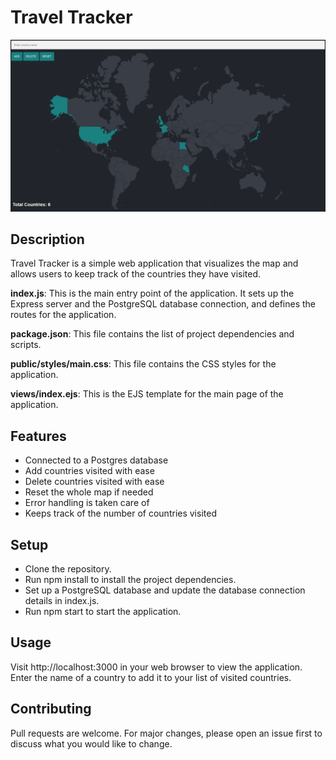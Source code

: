 # Travel Tracker
![alt text](https://github.com/andrewkamal/Travel-Tracker/blob/main/public/image.png)

## Description 

Travel Tracker is a simple web application that visualizes the map and allows users to keep track of the countries they have visited. 

**index.js**: This is the main entry point of the application. It sets up the Express server and the PostgreSQL database connection, and defines the routes for the application.

**package.json**: This file contains the list of project dependencies and scripts.

**public/styles/main.css**: This file contains the CSS styles for the application.

**views/index.ejs**: This is the EJS template for the main page of the application.

## Features

- Connected to a Postgres database
- Add countries visited with ease
- Delete countries visited with ease
- Reset the whole map if needed
- Error handling is taken care of
- Keeps track of the number of countries visited

## Setup
- Clone the repository.
- Run npm install to install the project dependencies.
- Set up a PostgreSQL database and update the database connection details in index.js.
- Run npm start to start the application.
 
## Usage
Visit http://localhost:3000 in your web browser to view the application. Enter the name of a country to add it to your list of visited countries.

## Contributing
Pull requests are welcome. For major changes, please open an issue first to discuss what you would like to change.
